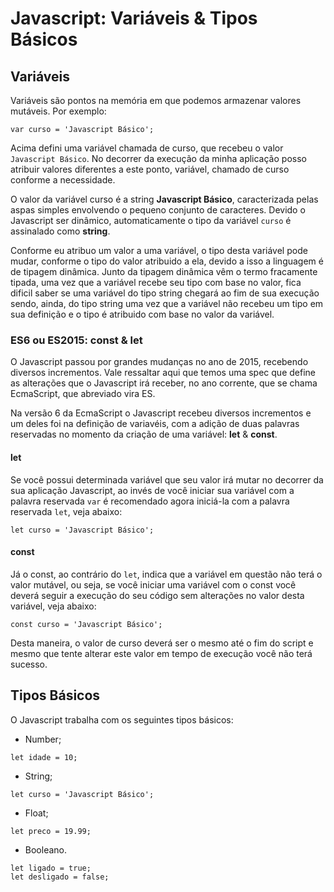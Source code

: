 # Javascript: Variáveis & Tipos Básicos

## Variáveis

Variáveis são pontos na memória em que podemos armazenar valores mutáveis. Por exemplo:

```
var curso = 'Javascript Básico';
```

Acima defini uma variável chamada de curso, que recebeu o valor `Javascript Básico`. No decorrer da execução da minha aplicação posso atribuir valores diferentes a este ponto, variável, chamado de curso conforme a necessidade.

O valor da variável curso é a string **Javascript Básico**, caracterizada pelas aspas simples envolvendo o pequeno conjunto de caracteres. Devido o Javascript ser dinâmico, automaticamente o tipo da variável `curso` é assinalado como **string**.

Conforme eu atribuo um valor a uma variável, o tipo desta variável pode mudar, conforme o tipo do valor atribuido a ela, devido a isso a linguagem é de tipagem dinâmica. Junto da tipagem dinâmica vêm o termo fracamente tipada, uma vez que a variável recebe seu tipo com base no valor, fica dificil saber se uma variável do tipo string chegará ao fim de sua execução sendo, ainda, do tipo string uma vez que a variável não recebeu um tipo em sua definição e o tipo é atribuido com base no valor da variável.

### ES6 ou ES2015: const & let

O Javascript passou por grandes mudanças no ano de 2015, recebendo diversos incrementos. Vale ressaltar aqui que temos uma spec que define as alterações que o Javascript irá receber, no ano corrente, que se chama EcmaScript, que abreviado vira ES. 

Na versão 6 da EcmaScript o Javascript recebeu diversos incrementos e um deles foi na definição de variavéis, com a adição de duas palavras reservadas no momento da criação de uma variável: **let** & **const**.

#### let

Se você possui determinada variável que seu valor irá mutar no decorrer da sua aplicação Javascript, ao invés de você iniciar sua variável com a palavra reservada `var` é recomendado agora iniciá-la com a palavra reservada `let`, veja abaixo:

```
let curso = 'Javascript Básico';
```


#### const

Já o const, ao contrário do `let`, indica que a variável em questão não terá o valor mutável, ou seja, se você iniciar uma variável com o const você deverá seguir a execução do seu código sem alterações no valor desta variável, veja abaixo:

```
const curso = 'Javascript Básico';
```

Desta maneira, o valor de curso deverá ser o mesmo até o fim do script e mesmo que tente alterar este valor em tempo de execução você não terá sucesso.

## Tipos Básicos

O Javascript trabalha com os seguintes tipos básicos:

- Number;

```
let idade = 10;
```

- String;

```
let curso = 'Javascript Básico';
```

- Float;

```
let preco = 19.99;
```

- Booleano.

```
let ligado = true;
let desligado = false;
```




